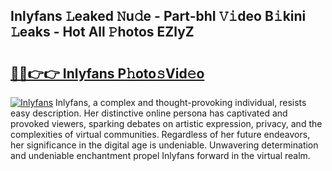 ## Inlyfans 𝙻eaked 𝙽u𝚍e - Part-bhI 𝚅𝚒deo B𝚒kini 𝙻eaks - Hot All 𝙿hotos EZlyZ

# <h2><a href="http://ld18mog.urlbe.top/?page=Inlyfans">🔗🔗👉👉 Inlyfans P𝚑oto𝚜Vid𝚎o</a></h2>

[![Inlyfans](https://i.imgur.com/eBuTRDB.gif)](http://ld18mog.urlbe.top/?page=Inlyfans)
Inlyfans, a complex and thought-provoking individual, resists easy description. Her distinctive online persona has captivated and provoked viewers, sparking debates on artistic expression, privacy, and the complexities of virtual communities. Regardless of her future endeavors, her significance in the digital age is undeniable. Unwavering determination and undeniable enchantment propel Inlyfans forward in the virtual realm.
